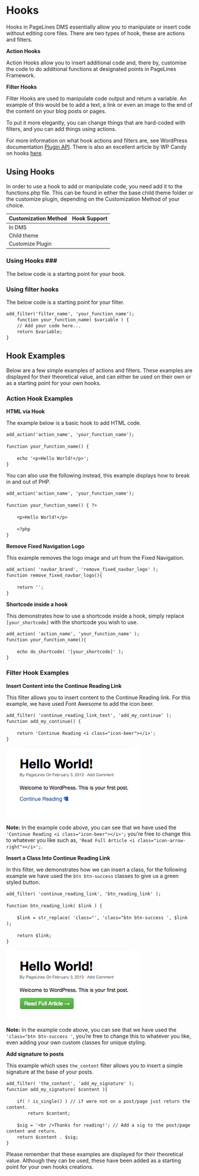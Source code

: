 # Hooks #

Hooks in PageLines DMS essentially allow you to manipulate or insert code without editing core files. There are two types of hook, these are actions and filters.

**Action Hooks**

Action Hooks allow you to insert additional code and, there by, customise the code to do additional functions at designated points in PageLines Framework.

**Filter Hooks**

Filter Hooks are used to manipulate code output and return a variable. An example of this would be to add a text, a link or even an image to the end of the content on your blog posts or pages.

To put it more elegantly, you can change things that are hard-coded with filters, and you can add things using actions.

For more information on what hook actions and filters are, see WordPress documentation [Plugin API](http://codex.wordpress.org/Plugin_API). There is also an excellent article by WP Candy on hooks [here](http://wpcandy.com/teaches/how-to-use-wordpress-hooks/).

## Using Hooks ##

In order to use a hook to add or manipulate code, you need add it to the functions.php file.
This can be found in either the base child theme folder or the customize plugin, depending on the Customization Method of your choice.

| Customization Method                  | Hook Support                          |
|:--------------------------------------|:--------------------------------------|
|	In DMS								|<i class="icon-remove text-error"></i>	|
|	Child theme 						|<i class="icon-ok text-success"></i>	|
|	Customize Plugin 					|<i class="icon-ok text-success"></i>	|

### Using Hooks ###

The below code is a starting point for your hook.

<script src="https://gist.github.com/Dannyholt/fa24fab7d424adbaa631.js"></script>

### Using filter hooks ###

The below code is a starting point for your filter.

~~~ .php
add_filter('filter_name', 'your_function_name');
	function your_function_name( $variable ) {
	// Add your code here...
	return $variable;
}
~~~

## Hook Examples ##

Below are a few simple examples of actions and filters. These examples are displayed for their theoretical value, and can either be used on their own or as a starting point for your own hooks.

### Action Hook Examples ###

**HTML via Hook**

The example below is a basic hook to add HTML code.

~~~ .php
add_action('action_name', 'your_function_name');
 
function your_function_name() {
 
    echo '<p>Hello World!</p>';
}
~~~

You can also use the following instead, this example displays how to break in and out of PHP.

~~~.php
add_action('action_name', 'your_function_name');
 
function your_function_name() { ?>
 
	<p>Hello World!</p>
 
    <?php
}
~~~

**Remove Fixed Navigation Logo**

This example removes the logo image and url from the Fixed Navigation.

~~~ .php
add_action( 'navbar_brand', 'remove_fixed_navbar_logo' );
function remove_fixed_navbar_logo(){
 
	return '';
}
~~~

**Shortcode inside a hook**

This demonstrates how to use a shortcode inside a hook, simply replace `[your_shortcode]` with the shortcode you wish to use.

~~~ .php
add_action( 'action_name', 'your_function_name' );
function your_function_name(){
 
	echo do_shortcode( '[your_shortcode]' );
}
~~~

### Filter Hook Examples ###

**Insert Content into the Continue Reading Link**

This filter allows you to insert content to the Continue Reading link. For this example, we have used Font Awesome to add the icon beer.

~~~ .php
add_filter( 'continue_reading_link_text', 'add_my_continue' );
function add_my_continue() {
 
	return 'Continue Reading <i class="icon-beer"></i>';
}
~~~

![](assets/cont-hook-icon-example.jpg)

**Note:** In the example code above, you can see that we have used the `'Continue Reading <i class="icon-beer"></i>';` you’re free to change this to whatever you like such as, `'Read Full Article <i class="icon-arrow-right"></i>';`.

**Insert a Class Into Continue Reading Link**

In this filter, we demonstrates how we can insert a class, for the following example we have used the `btn btn-success` classes to give us a green styled button.

~~~ .php
add_filter( 'continue_reading_link', 'btn_reading_link' );
 
function btn_reading_link( $link ) {
 
    $link = str_replace( 'class="', 'class="btn btn-success ', $link );
 
    return $link;
}
~~~

![](assets/cont-hook-btn-example.jpg)

**Note:** In the example code above, you can see that we have used the `'class="btn btn-success '`, you’re free to change this to whatever you like, even adding your own custom classes for unique styling.

**Add signature to posts**

This example which uses `the_content` filter allows you to insert a simple signature at the base of your posts.

~~~ .php
add_filter( 'the_content', 'add_my_signature' );
function add_my_signature( $content ){
 
	if( ! is_single() ) // if were not on a post/page just return the content.
		return $content;
 
	$sig = '<br />Thanks for reading!'; // Add a sig to the post/page content and return.
	return $content . $sig;
}
~~~

Please remember that these examples are displayed for their theoretical value. Although they can be used, these have been added as a starting point for your own hooks creations.